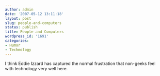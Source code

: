 ```yaml
---
author: admin
date: '2007-05-12 13:11:18'
layout: post
slug: people-and-computers
status: publish
title: People and Computers
wordpress_id: '1691'
categories:
- Humor
- Technology
---
```

I think Eddie Izzard has captured the normal frustration that non-geeks feel with technology very well here.

<div align="center"><object width="425" height="350"><param name="movie" value="http://www.youtube.com/v/k6C_HjWr3Nk"></param><param name="wmode" value="transparent"></param><embed src="http://www.youtube.com/v/k6C_HjWr3Nk" type="application/x-shockwave-flash" wmode="transparent" width="425" height="350"></embed></object></div>
